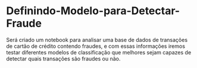 # Definindo-Modelo-para-Detectar-Fraude
Será criado um notebook para analisar uma base de dados de transações de cartão de crédito contendo fraudes, e com essas informações iremos testar diferentes modelos de classificação que melhores sejam capazes de detectar quais transações são fraudes ou não.
